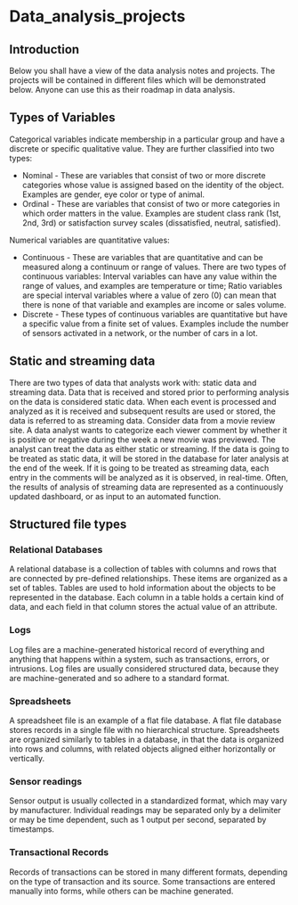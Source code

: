 # Data_analysis_projects
## Introduction
Below you shall have a view of the data analysis  notes and projects. The projects will be contained in different files which will be demonstrated below. Anyone can use this as their roadmap in data analysis.
## Types of Variables
Categorical variables indicate membership in a particular group and have a discrete or specific qualitative value. They are further classified into two types:
   - Nominal - These are variables that consist of two or more discrete categories whose value is assigned based on the identity of the object. Examples are gender, eye color or type of animal.
   - Ordinal - These are variables that consist of two or more categories in which order matters in the value. Examples are student class rank (1st, 2nd, 3rd) or satisfaction survey scales (dissatisfied, neutral, satisfied).

Numerical variables are quantitative values:
  - Continuous - These are variables that are quantitative and can be measured along a continuum or range of values. There are two types of continuous variables: Interval variables can have any value within the range of values, and examples are temperature or time; Ratio variables are special interval variables where a value of zero (0) can mean that there is none of that variable and examples are income or sales volume.
  - Discrete - These types of continuous variables are quantitative but have a specific value from a finite set of values. Examples include the number of sensors activated in a network, or the number of cars in a lot.
## Static and streaming data
There are two types of data that analysts work with: static data and streaming data. Data that is received and stored prior to performing analysis on the data is considered static data. When each event is processed and analyzed as it is received and subsequent results are used or stored, the data is referred to as streaming data.
Consider data from a movie review site. A data analyst wants to categorize each viewer comment by whether it is positive or negative during the week a new movie was previewed. The analyst can treat the data as either static or streaming. If the data is going to be treated as static data, it will be stored in the database for later analysis at the end of the week. If it is going to be treated as streaming data, each entry in the comments will be analyzed as it is observed, in real-time. Often, the results of analysis of streaming data are represented as a continuously updated dashboard, or as input to an automated function.
## Structured file types
### Relational Databases
A relational database is a collection of tables with columns and rows that are connected by pre-defined relationships. These items are organized as a set of tables. Tables are used to hold information about the objects to be represented in the database. Each column in a table holds a certain kind of data, and each field in that column stores the actual value of an attribute.
### Logs 
Log files are a machine-generated historical record of everything and anything that happens within a system, such as transactions, errors, or intrusions. Log files are usually considered structured data, because they are machine-generated and so adhere to a standard format.
### Spreadsheets 
A spreadsheet file is an example of a flat file database. A flat file database stores records in a single file with no hierarchical structure. Spreadsheets are organized similarly to tables in a database, in that the data is organized into rows and columns, with related objects aligned either horizontally or vertically.
### Sensor readings 
Sensor output is usually collected in a standardized format, which may vary by manufacturer. Individual readings may be separated only by a delimiter or may be time dependent, such as 1 output per second, separated by timestamps.
### Transactional Records 
Records of transactions can be stored in many different formats, depending on the type of transaction and its source. Some transactions are entered manually into forms, while others can be machine generated.




    



